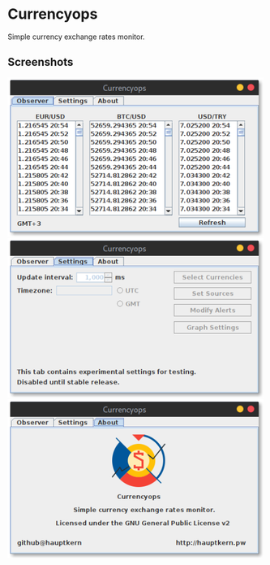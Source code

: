 # Currencyops

Simple currency exchange rates monitor.


## Screenshots
![Monitor screen](https://github.com/hauptkern/currencyops/blob/main/screenshots/observer.png?raw=true "Observer")
![Settings](https://github.com/hauptkern/currencyops/blob/main/screenshots/settings.png?raw=true "Observer")
![About](https://github.com/hauptkern/currencyops/blob/main/screenshots/about.png?raw=true "Observer")
